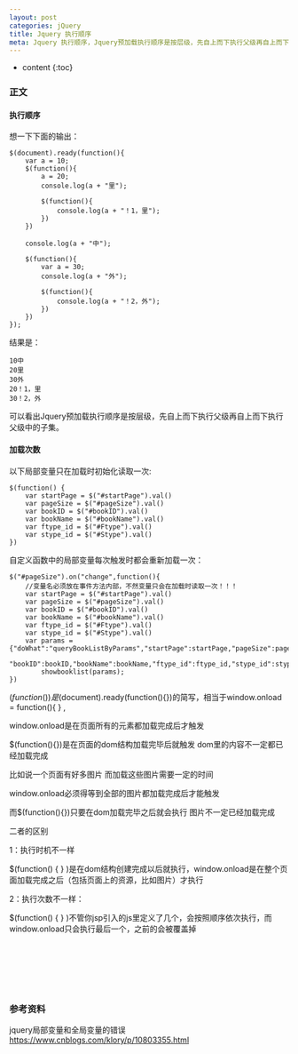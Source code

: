 ```yaml
---
layout: post
categories: jQuery
title: Jquery 执行顺序
meta: Jquery 执行顺序，Jquery预加载执行顺序是按层级，先自上而下执行父级再自上而下执行父级中的子集
---
```

* content
{:toc}

### 正文

#### 执行顺序

想一下下面的输出：
```
$(document).ready(function(){
    var a = 10;
    $(function(){
        a = 20;
        console.log(a + "里");
        
        $(function(){
            console.log(a + "！1，里");
        })
    })
    
    console.log(a + "中");
    
    $(function(){
        var a = 30;
        console.log(a + "外");
        
        $(function(){
            console.log(a + "！2，外");
        })
    })
});
```

结果是：
```
10中 
20里 
30外 
20！1，里 
30！2，外
```

可以看出Jquery预加载执行顺序是按层级，先自上而下执行父级再自上而下执行父级中的子集。

#### 加载次数

以下局部变量只在加载时初始化读取一次:
```
$(function() {
    var startPage = $("#startPage").val()
    var pageSize = $("#pageSize").val()
    var bookID = $("#bookID").val()
    var bookName = $("#bookName").val()
    var ftype_id = $("#Ftype").val()
    var stype_id = $("#Stype").val()
})
```

自定义函数中的局部变量每次触发时都会重新加载一次：
```
$("#pageSize").on("change",function(){
    //变量名必须放在事件方法内部，不然变量只会在加载时读取一次！！！
    var startPage = $("#startPage").val()
    var pageSize = $("#pageSize").val()
    var bookID = $("#bookID").val()
    var bookName = $("#bookName").val()
    var ftype_id = $("#Ftype").val()
    var stype_id = $("#Stype").val()
    var params = {"doWhat":"queryBookListByParams","startPage":startPage,"pageSize":pageSize,
            "bookID":bookID,"bookName":bookName,"ftype_id":ftype_id,"stype_id":stype_id,};
        showbooklist(params);
}) 
```

$(function(){})是$(document).ready(function(){})的简写，相当于window.onload = function(){ } ,

window.onload是在页面所有的元素都加载完成后才触发

$(function(){})是在页面的dom结构加载完毕后就触发 dom里的内容不一定都已经加载完成

比如说一个页面有好多图片 而加载这些图片需要一定的时间

window.onload必须得等到全部的图片都加载完成后才能触发

而$(function(){})只要在dom加载完毕之后就会执行 图片不一定已经加载完成

二者的区别

1：执行时机不一样

$(function() { } )是在dom结构创建完成以后就执行，window.onload是在整个页面加载完成之后（包括页面上的资源，比如图片）才执行

2：执行次数不一样：

$(function() { } )不管你jsp引入的js里定义了几个，会按照顺序依次执行，而window.onload只会执行最后一个，之前的会被覆盖掉

<br/><br/><br/><br/><br/>
### 参考资料 

jquery局部变量和全局变量的错误 <https://www.cnblogs.com/klory/p/10803355.html>
